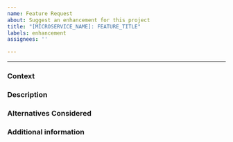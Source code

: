 ```yaml
---
name: Feature Request
about: Suggest an enhancement for this project
title: "[MICROSERVICE_NAME]: FEATURE_TITLE"
labels: enhancement
assignees: ''

---
```


---
<!--
Thank you for contributing!
Please make sure to read the Issue Guidelines:
-->

### Context

<!-- Is this feature request related to a problem?
Please describe with clear and concise description of what the problem is.
Eg. I'm always frustrated when [...]
-->

### Description

<!-- Describe the feature
With clear and concise description of what you want to happen. -->

### Alternatives Considered

<!-- Describe the alternatives considered
With clear and concise description of any alternative solutions or features
you've considered. And list the reason for rejection if any.
-->

### Additional information

<!--
Add any other context or screenshots about the feature request here.
-->
